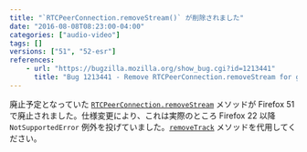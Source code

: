 ```yaml
---
title: "`RTCPeerConnection.removeStream()` が削除されました"
date: "2016-08-08T08:23:00-04:00"
categories: ["audio-video"]
tags: []
versions: ["51", "52-esr"]
references:
    - url: "https://bugzilla.mozilla.org/show_bug.cgi?id=1213441"
      title: "Bug 1213441 - Remove RTCPeerConnection.removeStream for good."
---
```

廃止予定となっていた [`RTCPeerConnection.removeStream`](https://developer.mozilla.org/docs/Web/API/RTCPeerConnection/removeStream) メソッドが Firefox 51 で廃止されました。仕様変更により、これは実際のところ Firefox 22 以降 `NotSupportedError` 例外を投げていました。[`removeTrack`](https://developer.mozilla.org/docs/Web/API/RTCPeerConnection/removeTrack) メソッドを代用してください。
